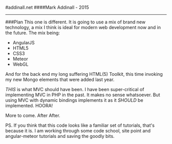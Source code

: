 #addinall.net
####Mark Addinall - 2015
___
###Plan
This one is different.  It is going to use a mix of brand new technology, a mix I think is ideal for modern web development now and in the future.  The mix being:

* AngularJS
* HTML5
* CSS3
* Meteor
* WebGL

And for the back end my long suffering HTML(5) Toolkit, this time invoking my new Mongo elements that were added last year.

*THIS* is what MVC should have been.  I have been super-critical of implementing MVC in PHP in the past.  It makes no sense whatsoever.  But using MVC with dynamic bindings implements it as it *SHOULD* be implemented. HOORA!

More to come.  After After.

PS.  If you think that this code looks like a familiar set of tutorials, that's because it is.  I am working through some code school, site point and angular-meteor tutorials and saving the goodly bits.

